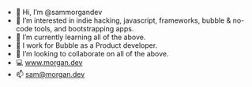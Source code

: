 - 👋 Hi, I’m @sammorgandev
- 👀 I’m interested in indie hacking, javascript, frameworks, bubble & no-code tools, and bootstrapping apps.
- 🌱 I’m currently learning all of the above.
- 💼 I work for Bubble as a Product developer.
- 💞️ I’m looking to collaborate on all of the above.
- 💻 www.morgan.dev
- 📫 sam@morgan.dev


<!---
sammorgandev/sammorgandev is a ✨ special ✨ repository because its `README.md` (this file) appears on your GitHub profile.
You can click the Preview link to take a look at your changes.
--->
